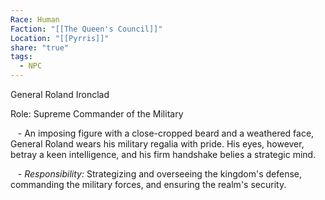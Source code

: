 ```yaml
---
Race: Human
Faction: "[[The Queen's Council]]"
Location: "[[Pyrris]]"
share: "true"
tags:
  - NPC
---
```


General Roland Ironclad

Role: Supreme Commander of the Military

   - An imposing figure with a close-cropped beard and a weathered face, General Roland wears his military regalia with pride. His eyes, however, betray a keen intelligence, and his firm handshake belies a strategic mind.

   - *Responsibility:* Strategizing and overseeing the kingdom's defense, commanding the military forces, and ensuring the realm's security.